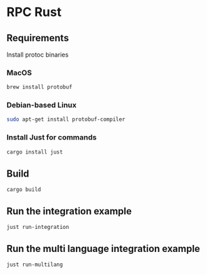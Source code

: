 # RPC Rust

## Requirements

Install protoc binaries

### MacOS
```bash
brew install protobuf
```

### Debian-based Linux
```bash
sudo apt-get install protobuf-compiler
```

### Install Just for commands
```bash
cargo install just
```

## Build

`cargo build`

## Run the integration example

`just run-integration`

## Run the multi language integration example

`just run-multilang`